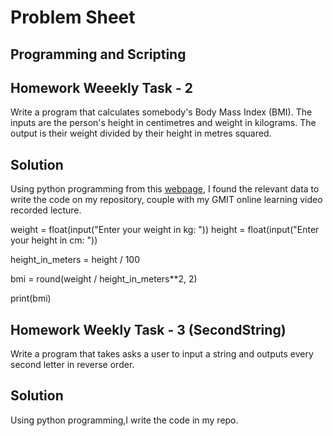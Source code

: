 # Problem Sheet

## Programming and Scripting

## Homework Weeekly Task - 2

Write a program that calculates somebody's Body Mass Index (BMI). The inputs are the person's height in centimetres and weight in kilograms. The output is their weight divided by their height in metres squared.

## Solution

Using python programming from this [webpage](https://www.tutorialspoint.com/python-program-to-calculate-bmi-body-mass-index-of-your-body), I found the relevant data to write the code on my repository, couple with my GMIT online learning video recorded lecture.

  
weight = float(input("Enter your weight in kg: "))
height = float(input("Enter your height in cm: "))

height_in_meters = height / 100

bmi = round(weight / height_in_meters**2, 2)

print(bmi)

## Homework Weekly Task - 3 (SecondString)

Write a program that takes asks a user to input a string and outputs every second letter in reverse order.

## Solution

Using python programming,I write the code in my repo.
